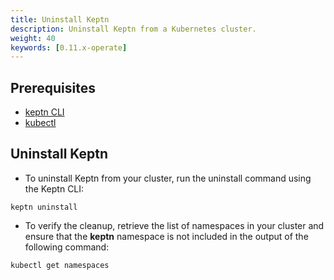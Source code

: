 ```yaml
---
title: Uninstall Keptn
description: Uninstall Keptn from a Kubernetes cluster.
weight: 40
keywords: [0.11.x-operate]
---
```


## Prerequisites
- [keptn CLI](.../install/#install-keptn-cli)
- [kubectl](https://kubernetes.io/docs/tasks/tools/install-kubectl/)

## Uninstall Keptn

- To uninstall Keptn from your cluster, run the uninstall command using the Keptn CLI:

``` console
keptn uninstall
``` 

- To verify the cleanup, retrieve the list of namespaces in your cluster and ensure that the **keptn** namespace is not included in the output of the following command:

```console
kubectl get namespaces
```
